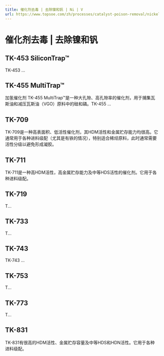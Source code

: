 ```yaml
---
title: 催化剂去毒 | 去除镍和钒 | Ni | V
url: https://www.topsoe.com/zh/processes/catalyst-poison-removal/nickel-and-vanadium-removal
---
```


# 催化剂去毒 | 去除镍和钒

## TK-453 SiliconTrap™

TK-453 ...

## TK-455 MultiTrap™

加氢催化剂 TK-455 MultiTrap™是一种大孔隙、高孔隙率的催化剂，用于捕集瓦斯油和减压瓦斯油（VGO）原料中的硅和磷。TK-455 ...

## TK-709

TK-709是一种高表面积、低活性催化剂，其HDM活性和金属贮存能力均很高。它通常用于各种进料级配（尤其是有铁的情况），特别适合稀烃原料，此时通常需要活性分级以避免形成凝胶。

## TK-711

TK-711是一种高HDM活性，高金属贮存能力及中等HDS活性的催化剂。它用于各种进料级配。

## TK-719

T...

## TK-733

T...

## TK-743

TK-743 ...

## TK-753

T...

## TK-773

T...

## TK-831

TK-831有很高的HDM活性、金属贮存容量及中等HDS和HDN活性。它用于各种进料级配。